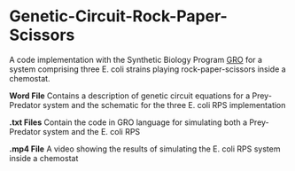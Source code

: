 # Genetic-Circuit-Rock-Paper-Scissors
A code implementation with the Synthetic Biology Program [GRO](https://depts.washington.edu/soslab/gro/) for a system comprising three E. coli strains playing rock-paper-scissors inside a chemostat.

**Word File**
Contains a description of genetic circuit equations for a Prey-Predator system and the schematic for the three E. coli RPS implementation

**.txt Files**
Contain the code in GRO language for simulating both a Prey-Predator system and the E. coli RPS

**.mp4 File**
A video showing the results of simulating the E. coli RPS system inside a chemostat
